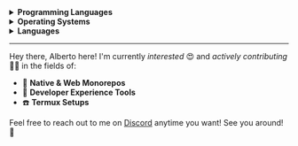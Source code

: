 <details>
<summary><b>Programming Languages</b></summary>
<br>

![Typescript](https://img.shields.io/badge/TypeScript-007ACC?style=for-the-badge&logo=typescript&logoColor=white)
![Python](https://img.shields.io/badge/Python-3776AB?style=for-the-badge&logo=python&logoColor=white)
![Java](https://img.shields.io/badge/Java-ED8B00?style=for-the-badge&logo=openjdk&logoColor=white)
![C++](https://img.shields.io/badge/C%2B%2B-00599C?style=for-the-badge&logo=c%2B%2B&logoColor=white)
![Bash](https://img.shields.io/badge/Bash-121011?style=for-the-badge&logo=gnu-bash&logoColor=white)
![SQL](https://img.shields.io/badge/SQL-316192?style=for-the-badge&logo=postgresql&logoColor=white)

</details>

<details>
<summary><b>Operating Systems</b></summary>
<br>

![Windows](https://img.shields.io/badge/Windows-0078D6?style=for-the-badge&logo=windows&logoColor=white)
![Manjaro](https://img.shields.io/badge/manjaro-35BF5C?style=for-the-badge&logo=manjaro&logoColor=white)
![Android](https://img.shields.io/badge/Android-3DDC84?style=for-the-badge&logo=android&logoColor=white)

</details>


<details>
<summary><b>Languages</b></summary>
<br>

![Italian](https://img.shields.io/badge/Italian-white?style=for-the-badge)
![English](https://img.shields.io/badge/English-white?style=for-the-badge)

</details>

---

Hey there, Alberto here! I'm currently _interested_ 😍 and _actively contributing_ 👨‍💻 in the fields of:

- 🧱 **Native & Web Monorepos** 
- 🧪 **Developer Experience Tools**
- ☎️ **Termux Setups** 

Feel free to reach out to me on [Discord](https://discordapp.com/users/653322028824133632) anytime you want! See you around! 👋
